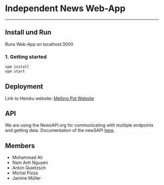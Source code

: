 # **Independent News Web-App**
----

## **Install und Run**

Runs Web-App on localhost:3000

### 1. Getting started
```sh
npm install
npm start
```

## **Deployment**

Link to Heroku website: [Melting Pot Website](http://melting-pot-news.herokuapp.com)

## **API**

We are using the NewsAPI.org for communicating with multiple endpoints and getting data.
Documentation of the newSAPI [here](https://newsapi.org/).

## **Members**

- Mohammad Ali
- Nam Anh Nguyen
- Anton Quietzsch
- Michal Pizza
- Jamine Müller

